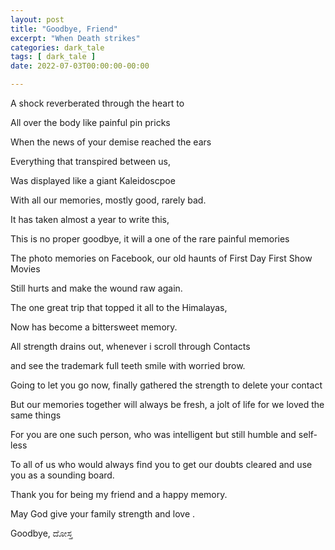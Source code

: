 ```yaml
---
layout: post
title: "Goodbye, Friend"
excerpt: "When Death strikes"
categories: dark_tale
tags: [ dark_tale ]
date: 2022-07-03T00:00:00-00:00

---
```


A shock reverberated through the heart to

All over the body like painful pin pricks

When the news of your demise reached the ears

Everything that transpired between us,

Was displayed like a giant Kaleidoscpoe

With all our memories, mostly good, rarely bad.

It has taken almost a year to write this,

This is no proper goodbye, it will a one of the rare painful memories

The photo memories on Facebook, our old haunts of First Day First Show Movies

Still hurts and make the wound raw again.

The one great trip that topped it all to the Himalayas,

Now has become a bittersweet memory.

All strength drains out, whenever i scroll through Contacts

and see the trademark full teeth smile with worried brow.

Going to let you go now, finally gathered the strength to delete your contact

But our memories together will always be fresh, a jolt of life for we loved the same things

For you are one such person, who was intelligent but still humble and self-less 

To all of us who would always find you to get our doubts cleared and use you as a sounding board.

Thank you for being my friend and a happy memory. 

May God give your family strength and love .

Goodbye, ದೋಸ್ತ